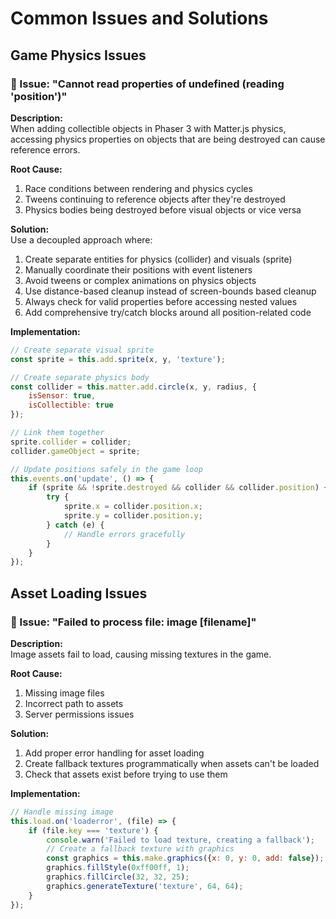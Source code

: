 # Common Issues and Solutions

## Game Physics Issues

### 🐞 Issue: "Cannot read properties of undefined (reading 'position')"

**Description:**  
When adding collectible objects in Phaser 3 with Matter.js physics, accessing physics properties on objects that are being destroyed can cause reference errors.

**Root Cause:**  
1. Race conditions between rendering and physics cycles
2. Tweens continuing to reference objects after they're destroyed
3. Physics bodies being destroyed before visual objects or vice versa

**Solution:**  
Use a decoupled approach where:
1. Create separate entities for physics (collider) and visuals (sprite)
2. Manually coordinate their positions with event listeners
3. Avoid tweens or complex animations on physics objects
4. Use distance-based cleanup instead of screen-bounds based cleanup
5. Always check for valid properties before accessing nested values
6. Add comprehensive try/catch blocks around all position-related code

**Implementation:**
```javascript
// Create separate visual sprite
const sprite = this.add.sprite(x, y, 'texture');

// Create separate physics body
const collider = this.matter.add.circle(x, y, radius, {
    isSensor: true,
    isCollectible: true
});

// Link them together
sprite.collider = collider;
collider.gameObject = sprite;

// Update positions safely in the game loop
this.events.on('update', () => {
    if (sprite && !sprite.destroyed && collider && collider.position) {
        try {
            sprite.x = collider.position.x;
            sprite.y = collider.position.y;
        } catch (e) {
            // Handle errors gracefully
        }
    }
});
```

## Asset Loading Issues

### 🐞 Issue: "Failed to process file: image [filename]"

**Description:**  
Image assets fail to load, causing missing textures in the game.

**Root Cause:**  
1. Missing image files
2. Incorrect path to assets
3. Server permissions issues

**Solution:**  
1. Add proper error handling for asset loading
2. Create fallback textures programmatically when assets can't be loaded
3. Check that assets exist before trying to use them

**Implementation:**
```javascript
// Handle missing image
this.load.on('loaderror', (file) => {
    if (file.key === 'texture') {
        console.warn('Failed to load texture, creating a fallback');
        // Create a fallback texture with graphics
        const graphics = this.make.graphics({x: 0, y: 0, add: false});
        graphics.fillStyle(0xff00ff, 1);
        graphics.fillCircle(32, 32, 25);
        graphics.generateTexture('texture', 64, 64);
    }
});
```
